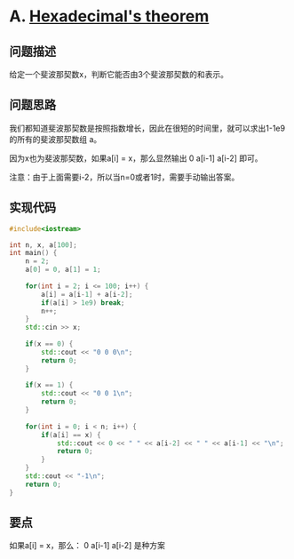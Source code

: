# A. [Hexadecimal's theorem](https://codeforces.com/problemset/problem/199/A)

## 问题描述

给定一个斐波那契数x，判断它能否由3个斐波那契数的和表示。



## 问题思路

我们都知道斐波那契数是按照指数增长，因此在很短的时间里，就可以求出1-1e9的所有的斐波那契数组 a。



因为x也为斐波那契数，如果a[i] = x，那么显然输出 0 a[i-1]  a[i-2] 即可。



注意：由于上面需要i-2，所以当n=0或者1时，需要手动输出答案。



## 实现代码

```c++
#include<iostream>

int n, x, a[100];
int main() {
	n = 2;
	a[0] = 0, a[1] = 1;
	
	for(int i = 2; i <= 100; i++) {
		a[i] = a[i-1] + a[i-2];
		if(a[i] > 1e9) break;
		n++;
	}
	std::cin >> x;
	
	if(x == 0) {
		std::cout << "0 0 0\n";
		return 0;
	}
	
	if(x == 1) {
		std::cout << "0 0 1\n";
		return 0;
	}
	
	for(int i = 0; i < n; i++) {
		if(a[i] == x) {
			std::cout << 0 << " " << a[i-2] << " " << a[i-1] << "\n";
			return 0;
		}
	}
	std::cout << "-1\n";
	return 0;
}
```



## 要点

如果a[i] = x，那么： 0 a[i-1]  a[i-2] 是种方案